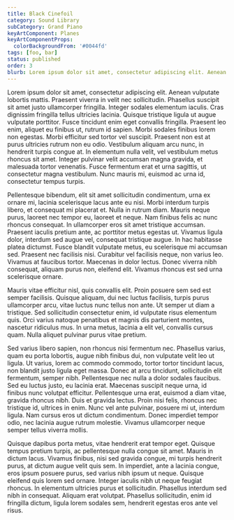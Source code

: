 ```yaml
---
title: Black Cinefoil
category: Sound Library
subCategory: Grand Piano
keyArtComponent: Planes
keyArtComponentProps:
  colorBackgroundFrom: '#0044fd'
tags: [foo, bar]
status: published
order: 3
blurb: Lorem ipsum dolor sit amet, consectetur adipiscing elit. Aenean vulputate lobortis mattis. Praesent viverra in velit nec sollicitudin.
---
```

Lorem ipsum dolor sit amet, consectetur adipiscing elit. Aenean vulputate lobortis mattis. Praesent viverra in velit nec sollicitudin. Phasellus suscipit sit amet justo ullamcorper fringilla. Integer sodales elementum iaculis. Cras dignissim fringilla tellus ultricies lacinia. Quisque tristique ligula ut augue vulputate porttitor. Fusce tincidunt enim eget convallis fringilla. Praesent leo enim, aliquet eu finibus ut, rutrum id sapien. Morbi sodales finibus lorem non egestas. Morbi efficitur sed tortor vel suscipit. Praesent non est at purus ultricies rutrum non eu odio. Vestibulum aliquam arcu nunc, in hendrerit turpis congue at. In elementum nulla velit, vel vestibulum metus rhoncus sit amet. Integer pulvinar velit accumsan magna gravida, et malesuada tortor venenatis. Fusce fermentum erat et urna sagittis, ut consectetur magna vestibulum. Nunc mauris mi, euismod ac urna id, consectetur tempus turpis.

Pellentesque bibendum, elit sit amet sollicitudin condimentum, urna ex ornare mi, lacinia scelerisque lacus ante eu nisi. Morbi interdum turpis libero, et consequat mi placerat et. Nulla in rutrum diam. Mauris neque purus, laoreet nec tempor eu, laoreet et neque. Nam finibus felis ac nunc rhoncus consequat. In ullamcorper eros sit amet tristique accumsan. Praesent iaculis pretium ante, ac porttitor metus egestas ut. Vivamus ligula dolor, interdum sed augue vel, consequat tristique augue. In hac habitasse platea dictumst. Fusce blandit vulputate metus, eu scelerisque mi accumsan sed. Praesent nec facilisis nisi. Curabitur vel facilisis neque, non varius leo. Vivamus at faucibus tortor. Maecenas in dolor lectus. Donec viverra nibh consequat, aliquam purus non, eleifend elit. Vivamus rhoncus est sed urna scelerisque ornare.

Mauris vitae efficitur nisl, quis convallis elit. Proin posuere sem sed est semper facilisis. Quisque aliquam, dui nec luctus facilisis, turpis purus ullamcorper arcu, vitae luctus nunc tellus non ante. Ut semper ut diam a tristique. Sed sollicitudin consectetur enim, id vulputate risus elementum quis. Orci varius natoque penatibus et magnis dis parturient montes, nascetur ridiculus mus. In urna metus, lacinia a elit vel, convallis cursus quam. Nulla aliquet pulvinar purus vitae pretium.

Sed varius libero sapien, non rhoncus nisi fermentum nec. Phasellus varius, quam eu porta lobortis, augue nibh finibus dui, non vulputate velit leo ut ligula. Ut varius, lorem ac commodo commodo, tortor tortor tincidunt lacus, non blandit justo ligula eget massa. Donec at arcu tincidunt, sollicitudin elit fermentum, semper nibh. Pellentesque nec nulla a dolor sodales faucibus. Sed eu luctus justo, eu lacinia erat. Maecenas suscipit neque urna, id finibus nunc volutpat efficitur. Pellentesque urna erat, euismod a diam vitae, gravida rhoncus nibh. Duis et gravida lectus. Proin nisi felis, rhoncus nec tristique id, ultrices in enim. Nunc vel ante pulvinar, posuere mi ut, interdum ligula. Nam cursus eros ut dictum condimentum. Donec imperdiet tempor odio, nec lacinia augue rutrum molestie. Vivamus ullamcorper neque semper tellus viverra mollis.

Quisque dapibus porta metus, vitae hendrerit erat tempor eget. Quisque tempus pretium turpis, ac pellentesque nulla congue sit amet. Mauris in dictum lacus. Vivamus finibus, nisi sed gravida congue, mi turpis hendrerit purus, at dictum augue velit quis sem. In imperdiet, ante a lacinia congue, eros ipsum posuere purus, sed varius nibh ipsum ut neque. Quisque eleifend quis lorem sed ornare. Integer iaculis nibh ut neque feugiat rhoncus. In elementum ultricies purus et sollicitudin. Phasellus interdum sed nibh in consequat. Aliquam erat volutpat. Phasellus sollicitudin, enim id fringilla dictum, ligula lorem sodales sem, hendrerit egestas eros ante vel risus.
